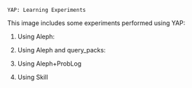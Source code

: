     YAP: Learning Experiments

This image includes some experiments performed using YAP:

1. Using Aleph:

2. Using Aleph and query_packs:

3. Using Aleph+ProbLog

4. Using Skill
